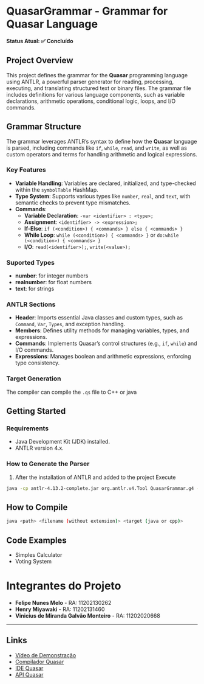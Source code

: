 # QuasarGrammar - Grammar for Quasar Language
**Status Atual: ✅ Concluído**


## Project Overview
This project defines the grammar for the **Quasar** programming language using ANTLR, a powerful parser generator for reading, processing, executing, and translating structured text or binary files. The grammar file includes definitions for various language components, such as variable declarations, arithmetic operations, conditional logic, loops, and I/O commands.

## Grammar Structure
The grammar leverages ANTLR’s syntax to define how the **Quasar** language is parsed, including commands like `if`, `while`, `read`, and `write`, as well as custom operators and terms for handling arithmetic and logical expressions.

### Key Features
- **Variable Handling**: Variables are declared, initialized, and type-checked within the `symbolTable` HashMap.
- **Type System**: Supports various types like `number`, `real`, and `text`, with semantic checks to prevent type mismatches.
- **Commands**:
  - **Variable Declaration**: `-var <identifier> : <type>;`
  - **Assignment**: `<identifier> -> <expression>;`
  - **If-Else**: `if (<condition>) { <commands> } else { <commands> }`
  - **While Loop**: `while (<condition>) { <commands> }` or  `do:while (<condition>) { <commands> }`
  - **I/O**: `read(<identifier>);`, `write(<value>);`
   
### Suported Types
- **number**: for integer numbers
- **realnumber**: for float numbers
- **text**: for strings

### ANTLR Sections
- **Header**: Imports essential Java classes and custom types, such as `Command`, `Var`, `Types`, and exception handling.
- **Members**: Defines utility methods for managing variables, types, and expressions.
- **Commands**: Implements Quasar’s control structures (e.g., `if`, `while`) and I/O commands.
- **Expressions**: Manages boolean and arithmetic expressions, enforcing type consistency.

### Target Generation
The compiler can compile the `.qs` file to C++ or java

## Getting Started

### Requirements
- Java Development Kit (JDK) installed.
- ANTLR version 4.x.

### How to Generate the Parser
1. After the installation of ANTLR and added to the project Execute
```bash
java -cp antlr-4.13.2-complete.jar org.antlr.v4.Tool QuasarGrammar.g4 -o src/io/compiler/core -package io.compiler.core
```

## How to Compile
```bash
java <path> <filename (without extension)> <target (java or cpp)>
```

## Code Examples
- Simples Calculator
- Voting System

# Integrantes do Projeto

- **Felipe Nunes Melo** - RA: 11202130262
- **Henry Miyawaki** - RA: 11202131460
- **Vinicius de Miranda Galvão Monteiro** - RA: 11202020668

---

## Links

- [Vídeo de Demonstração](https://youtu.be/QhayHgqdSYs)
- [Compilador Quasar](https://github.com/felipemelonunes09/quasar-compiler)
- [IDE Quasar](https://github.com/felipemelonunes09/quasar-text-editor)
- [API Quasar](https://github.com/vinimgm/quasar-compiler-api)



